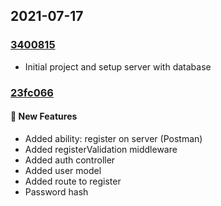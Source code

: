 ## 2021-07-17

### [3400815](https://github.com/nikitababko/messenger-connector/commit/3400815b6f86e4143bf7ae0a184d5cb87dada50f)

- Initial project and setup server with database

### [23fc066](https://github.com/nikitababko/messenger-connector/commit/23fc066f322104de1ecf59af7c7d37ad870bd458)

#### 🚀 New Features

- Added ability: register on server (Postman)
- Added registerValidation middleware
- Added auth controller
- Added user model
- Added route to register
- Password hash
